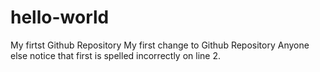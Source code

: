 # hello-world
My firtst Github Repository
My first change to Github Repository
Anyone else notice that first is spelled incorrectly on line 2.
